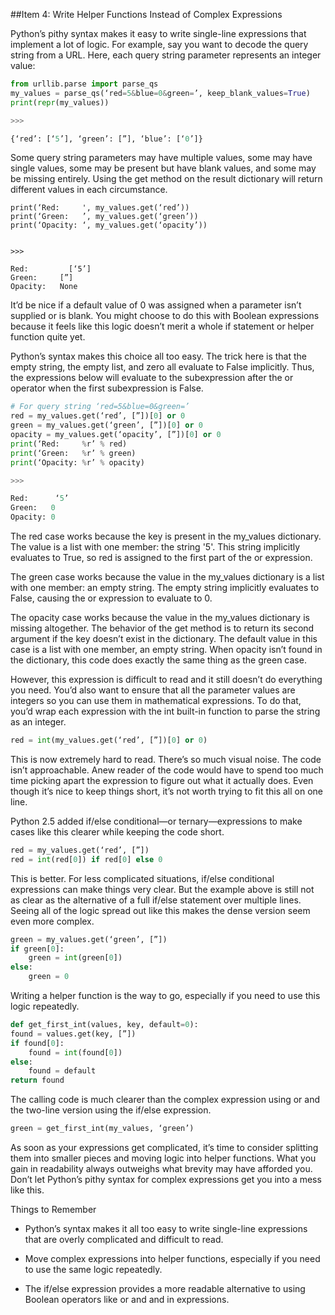##Item 4: Write Helper Functions Instead of Complex Expressions

Python’s pithy syntax makes it easy to write single-line expressions that implement a lot of logic. For example, say you want to decode the query string from a URL. Here, each query string parameter represents an integer value:

```python
from urllib.parse import parse_qs
my_values = parse_qs(‘red=5&blue=0&green=’, keep_blank_values=True)
print(repr(my_values))

>>>

{‘red’: [‘5’], ‘green’: [”], ‘blue’: [‘0’]}
```

Some query string parameters may have multiple values, some may have single values, some may be present but have blank values, and some may be missing entirely. Using the get method on the result dictionary will return different values in each circumstance.

```
print(‘Red:     ', my_values.get(‘red’)) 
print(‘Green:   ’, my_values.get(‘green’))
print(‘Opacity: ‘, my_values.get(‘opacity’))


>>>

Red:	     [‘5’] 
Green:	   [”] 
Opacity:   None
```

It’d be nice if a default value of 0 was assigned when a parameter isn’t supplied or is blank. You might choose to do this with Boolean expressions because it feels like this logic doesn’t merit a whole if statement or helper function quite yet.

Python’s syntax makes this choice all too easy. The trick here is that the empty string, the empty list, and zero all evaluate to False implicitly. Thus, the expressions below will evaluate to the subexpression after the or operator when the first subexpression is False.

```python
# For query string ‘red=5&blue=0&green=’ 
red = my_values.get(‘red’, [”])[0] or 0 
green = my_values.get(‘green’, [”])[0] or 0
opacity = my_values.get(‘opacity’, [”])[0] or 0
print(‘Red:     %r’ % red) 
print(‘Green:   %r’ % green)
print(‘Opacity: %r’ % opacity)

>>>

Red:	  ‘5’
Green:	 0 
Opacity: 0
```

The red case works because the key is present in the my_values dictionary. The value is a list with one member: the string '5'. This string implicitly evaluates to True, so
red is assigned to the first part of the or expression.

The green case works because the value in the my_values dictionary is a list with one member: an empty string. The empty string implicitly evaluates to False, causing the or expression to evaluate to 0.

The opacity case works because the value in the my_values dictionary is missing altogether. The behavior of the get method is to return its second argument if the key doesn’t exist in the dictionary. The default value in this case is a list with one member, an empty string. When opacity isn’t found in the dictionary, this code does exactly the same thing as the green case.

However, this expression is difficult to read and it still doesn’t do everything you need. You’d also want to ensure that all the parameter values are integers so you can use them in mathematical expressions. To do that, you’d wrap each expression with the int built-in function to parse the string as an integer.

```python
red = int(my_values.get(‘red’, [”])[0] or 0)
```

This is now extremely hard to read. There’s so much visual noise. The code isn’t approachable. Anew reader of the code would have to spend too much time picking apart the expression to figure out what it actually does. Even though it’s nice to keep things short, it’s not worth trying to fit this all on one line.

Python 2.5 added if/else conditional—or ternary—expressions to make cases like this clearer while keeping the code short.

```python
red = my_values.get(‘red’, [”]) 
red = int(red[0]) if red[0] else 0
```

This is better. For less complicated situations, if/else conditional expressions can make things very clear. But the example above is still not as clear as the alternative of a full if/else statement over multiple lines. Seeing all of the logic spread out like this makes the dense version seem even more complex.

```python
green = my_values.get(‘green’, [”]) 
if green[0]:
    green = int(green[0]) 
else:
    green = 0
```

Writing a helper function is the way to go, especially if you need to use this logic repeatedly.

```python
def get_first_int(values, key, default=0): 
found = values.get(key, [”])
if found[0]:
    found = int(found[0]) 
else:
    found = default
return found
```

The calling code is much clearer than the complex expression using or and the two-line version using the if/else expression.

```python
green = get_first_int(my_values, ‘green’)
```

As soon as your expressions get complicated, it’s time to consider splitting them into smaller pieces and moving logic into helper functions. What you gain in readability always outweighs what brevity may have afforded you. Don’t let Python’s pithy syntax for complex expressions get you into a mess like this.


Things to Remember

* Python’s syntax makes it all too easy to write single-line expressions that are overly complicated and difficult to read.

* Move complex expressions into helper functions, especially if you need to use the same logic repeatedly.

* The if/else expression provides a more readable alternative to using Boolean operators like or and and in expressions.
